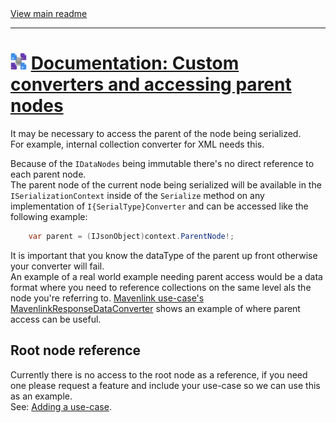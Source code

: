 [//]: # (Header)

<a href="https://github.com/Marvin-Brouwer/FluentSerializer#readme">
	View main readme
</a><hr/>
<h1>
	<img alt="icon" width="26" height="26"
		src="https://github.com/Marvin-Brouwer/FluentSerializer/raw/main/doc/logo/Logo.default.optimized.svg" />
	<a href="https://github.com/Marvin-Brouwer/FluentSerializer/blob/main/doc/help/advanced-concepts/Converter-parent-access.md">
		Documentation: Custom converters and accessing parent nodes
	</a>
</h1>

[//]: # (Body)

It may be necessary to access the parent of the node being serialized.  
For example, internal collection converter for XML needs this.  

Because of the `IDataNodes` being immutable there's no direct reference to each parent node.  
The parent node of the current node being serialized will be available in the `ISerializationContext` inside of the `Serialize` method on any implementation of `I{SerialType}Converter` and can be accessed like the following example:  

```csharp
	var parent = (IJsonObject)context.ParentNode!;
```

It is important that you know the dataType of the parent up front otherwise your converter will fail.  
An example of a real world example needing parent access would be a data format where you need to reference collections on the same level als the node you're referring to. [Mavenlink use-case's MavenlinkResponseDataConverter](https://github.com/Marvin-Brouwer/FluentSerializer/blob/main/src/FluentSerializer.UseCase.Mavenlink/Serializer/Converters/MavenlinkResponseDataConverter.cs) shows an example of where parent access can be useful.  

## Root node reference

Currently there is no access to the root node as a reference, if you need one please request a feature and include your use-case so we can use this as an example.  
See: [Adding a use-case](https://github.com/Marvin-Brouwer/FluentSerializer/blob/main/doc/help/advanced-concepts/Adding-a-use-case.md#readme).
